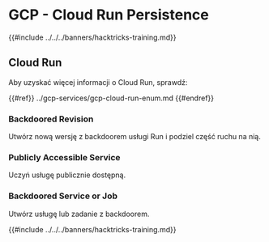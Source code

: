 # GCP - Cloud Run Persistence

{{#include ../../../banners/hacktricks-training.md}}

## Cloud Run

Aby uzyskać więcej informacji o Cloud Run, sprawdź:

{{#ref}}
../gcp-services/gcp-cloud-run-enum.md
{{#endref}}

### Backdoored Revision

Utwórz nową wersję z backdoorem usługi Run i podziel część ruchu na nią.

### Publicly Accessible Service

Uczyń usługę publicznie dostępną.

### Backdoored Service or Job

Utwórz usługę lub zadanie z backdoorem.

{{#include ../../../banners/hacktricks-training.md}}

